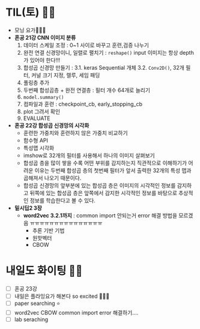 # TIL(토) 🤛🏻
- 모닝 요가🧘🏻‍♀️
- **혼공 21강 CNN 이미지 분류**
    1. 데이터 스케일 조정 : 0~1 사이로 바꾸고 훈련,검증 나누기
    2. 완전 연결 신경망이니, 일렬로 펼치기 : `reshape()` 
        input 이미지는 항상 depth가 있어야 한다!!!
    3. 합성곱 신경망 만들기 :
        3.1. keras Sequential 개체
        3.2. `Conv2D()`, 32개 필터, 커널 크기 지정, 렐루, 세임 패딩
    4. 풀링층 추가
    5. 두번째 합성곱층 + 완전 연결층 : 필터 개수 64개로 늘리기
    6. `model.summary()`
    7. 컴파일과 훈련 : checkpoint_cb, early_stopping_cb
    8. plot 그려서 확인
    9. EVALUATE 
- **혼공 22강 합성곱 신경망의 시각화**
    - 훈련한 가중치와 훈련하지 않은 가중치 비교하기
    - 함수형 API 
    - 특성맵 시각화
    - imshow로 32개의 필터를 사용해서 하나의 이미지 살펴보기
    - 합성곱 층을 많이 쌓을 수록 어떤 부위를 감지하는지 직관적으로 이해하기가 어려운 이유는 두번째 합성곱 층의 첫번째 필터가 앞서 출력한 32개의 특성 맵과 곱해져서 나오기 때문이다.
    - 합성곱 신경망의 앞부분에 있는 합성곱 층은 이미지의 시각적인 정보를 감지하고 뒤쪽에 있는 합성곱 층은 앞쪽에서 감지한 시각적인 정보를 바탕으로 추상적인 정보를 학습한다고 볼 수 있다.
- **밑시딥2 3장**
    - **word2vec 3.2.1까지** : common import 안되는거 error 해결 방법을 모르겠음 ㅠㅠㅠㅠㅠㅠㅠㅠㅠㅠㅠㅠㅠㅠㅠ 
        - 추론 기반 기법
        - 원핫벡터
        - CBOW 
# 내일도 화이팅 ✌🏻
- [ ] 혼공 23강
- [ ] 내일은 플라잉요가 해본다 so excited 🧘🏻‍♀️
- [ ] paper searching ⭐️
- [ ] word2vec CBOW common import error 해결하기....
- [ ] lab seraching

